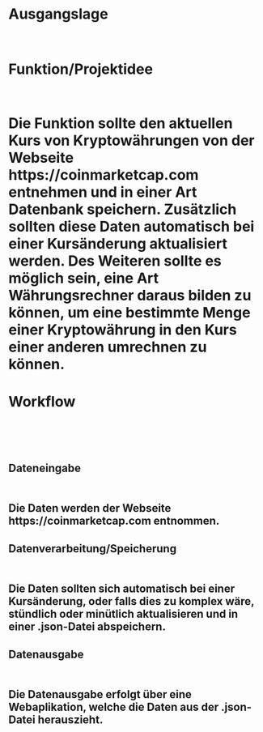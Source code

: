 <h1>Ausgangslage</h1><br>

<h1>Funktion/Projektidee<h1><br>
Die Funktion sollte den aktuellen Kurs von Kryptowährungen von der Webseite https://coinmarketcap.com entnehmen und in einer Art Datenbank speichern. Zusätzlich sollten diese Daten automatisch bei einer Kursänderung aktualisiert werden. Des Weiteren sollte es möglich sein, eine Art Währungsrechner daraus bilden zu können, um eine bestimmte Menge einer Kryptowährung in den Kurs einer anderen umrechnen zu können.
<h1>Workflow<h1><br>
<h2>Dateneingabe<h2><br>
Die Daten werden der Webseite https://coinmarketcap.com entnommen.<br>
<h2>Datenverarbeitung/Speicherung<h2><br>
Die Daten sollten sich automatisch bei einer Kursänderung, oder falls dies zu komplex wäre, stündlich oder minütlich aktualisieren und in einer .json-Datei abspeichern.<br>
<h2>Datenausgabe<h2><br>
Die Datenausgabe erfolgt über eine Webaplikation, welche die Daten aus der .json-Datei herauszieht.